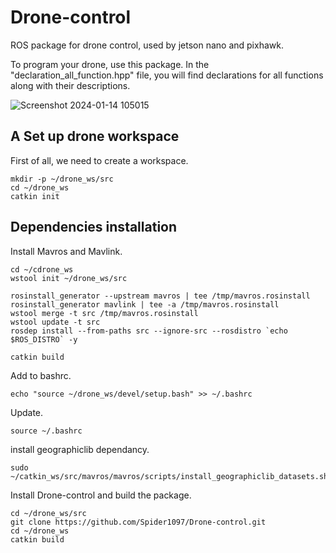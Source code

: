 # Drone-control
ROS package for drone control, used by jetson nano and pixhawk.

To program your drone, use this package. In the "declaration_all_function.hpp" file, you will find declarations for all functions along with their descriptions.

![Screenshot 2024-01-14 105015](https://github.com/Spider1097/Drone-control/assets/118929720/0767cdc4-bbde-489e-806f-227e56f2578f)

## A Set up drone workspace
First of all, we need to create a workspace.

```
mkdir -p ~/drone_ws/src
cd ~/drone_ws
catkin init
```
## Dependencies installation
Install Mavros and Mavlink.

```
cd ~/cdrone_ws
wstool init ~/drone_ws/src

rosinstall_generator --upstream mavros | tee /tmp/mavros.rosinstall
rosinstall_generator mavlink | tee -a /tmp/mavros.rosinstall
wstool merge -t src /tmp/mavros.rosinstall
wstool update -t src
rosdep install --from-paths src --ignore-src --rosdistro `echo $ROS_DISTRO` -y

catkin build
```

Add to bashrc.

```
echo "source ~/drone_ws/devel/setup.bash" >> ~/.bashrc
```
Update.
```
source ~/.bashrc
```
install geographiclib dependancy.
```
sudo ~/catkin_ws/src/mavros/mavros/scripts/install_geographiclib_datasets.sh
```

Install Drone-control and build the package.

```
cd ~/drone_ws/src
git clone https://github.com/Spider1097/Drone-control.git
cd ~/drone_ws
catkin build
```




